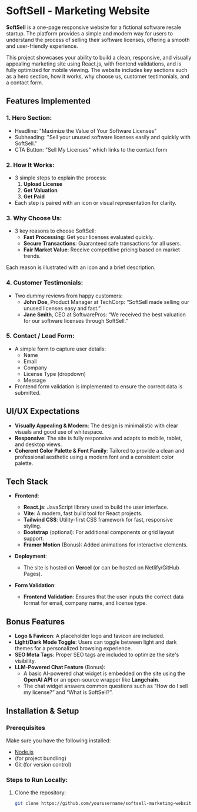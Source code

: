 # SoftSell - Marketing Website

**SoftSell** is a one-page responsive website for a fictional software resale startup. The platform provides a simple and modern way for users to understand the process of selling their software licenses, offering a smooth and user-friendly experience.

This project showcases your ability to build a clean, responsive, and visually appealing marketing site using React.js, with frontend validations, and is fully optimized for mobile viewing. The website includes key sections such as a hero section, how it works, why choose us, customer testimonials, and a contact form.

## Features Implemented

### 1. **Hero Section**:
- Headline: "Maximize the Value of Your Software Licenses"
- Subheading: "Sell your unused software licenses easily and quickly with SoftSell."
- CTA Button: "Sell My Licenses" which links to the contact form

### 2. **How It Works**:
- 3 simple steps to explain the process:
  1. **Upload License**
  2. **Get Valuation**
  3. **Get Paid**
- Each step is paired with an icon or visual representation for clarity.

### 3. **Why Choose Us**:
- 3 key reasons to choose SoftSell:
  - **Fast Processing**: Get your licenses evaluated quickly.
  - **Secure Transactions**: Guaranteed safe transactions for all users.
  - **Fair Market Value**: Receive competitive pricing based on market trends.
  
Each reason is illustrated with an icon and a brief description.

### 4. **Customer Testimonials**:
- Two dummy reviews from happy customers:
  - **John Doe**, Product Manager at TechCorp: “SoftSell made selling our unused licenses easy and fast.”
  - **Jane Smith**, CEO at SoftwarePros: “We received the best valuation for our software licenses through SoftSell.”

### 5. **Contact / Lead Form**:
- A simple form to capture user details:
  - Name
  - Email
  - Company
  - License Type (dropdown)
  - Message
- Frontend form validation is implemented to ensure the correct data is submitted.

## UI/UX Expectations

- **Visually Appealing & Modern**: The design is minimalistic with clear visuals and good use of whitespace.
- **Responsive**: The site is fully responsive and adapts to mobile, tablet, and desktop views.
- **Coherent Color Palette & Font Family**: Tailored to provide a clean and professional aesthetic using a modern font and a consistent color palette.

## Tech Stack

- **Frontend**:
  - **React.js**: JavaScript library used to build the user interface.
  - **Vite**: A modern, fast build tool for React projects.
  - **Tailwind CSS**: Utility-first CSS framework for fast, responsive styling.
  - **Bootstrap** (optional): For additional components or grid layout support.
  - **Framer Motion** (Bonus): Added animations for interactive elements.

- **Deployment**:
  - The site is hosted on **Vercel** (or can be hosted on Netlify/GitHub Pages).

- **Form Validation**:
  - **Frontend Validation**: Ensures that the user inputs the correct data format for email, company name, and license type.

## Bonus Features

- **Logo & Favicon**: A placeholder logo and favicon are included.
- **Light/Dark Mode Toggle**: Users can toggle between light and dark themes for a personalized browsing experience.
- **SEO Meta Tags**: Proper SEO tags are included to optimize the site's visibility.
- **LLM-Powered Chat Feature** (Bonus): 
  - A basic AI-powered chat widget is embedded on the site using the **OpenAI API** or an open-source wrapper like **Langchain**.
  - The chat widget answers common questions such as “How do I sell my license?” and “What is SoftSell?”.
  
## Installation & Setup

### Prerequisites
Make sure you have the following installed:
- [Node.js](https://nodejs.org/)
-  (for project bundling)
- Git (for version control)

### Steps to Run Locally:

1. Clone the repository:

   ```bash
   git clone https://github.com/yourusername/softsell-marketing-website.git
